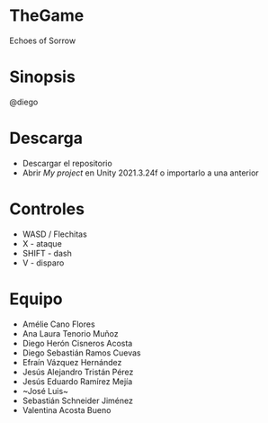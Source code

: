 # TheGame
Echoes of Sorrow
# Sinopsis
@diego
# Descarga
* Descargar el repositorio
* Abrir _My project_ en Unity 2021.3.24f o importarlo a una anterior 
# Controles
* WASD / Flechitas
* X - ataque
* SHIFT - dash
* V - disparo
# Equipo
* Amélie Cano Flores
* Ana Laura Tenorio Muñoz
* Diego Herón Cisneros Acosta
* Diego Sebastián Ramos Cuevas
* Efraín Vázquez Hernández
* Jesús Alejandro Tristán Pérez
* Jesús Eduardo Ramírez Mejía
* ~José Luis~ 
* Sebastián Schneider Jiménez
* Valentina Acosta Bueno
